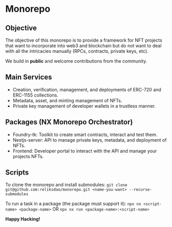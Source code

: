 # Monorepo

## Objective

The objective of this monorepo is to provide a framework for NFT projects
that want to incorporate into web3 and blockchain but do not want to deal with
all the intricacies manually (RPCs, contracts, private keys, etc).

We build in **public** and welcome contributions from the community.

## Main Services

- Creation, verification, management, and deployments of ERC-720 and ERC-1155 collections.
- Metadata, asset, and minting management of NFTs.
- Private key management of developer wallets in a trustless manner.

## Packages (NX Monorepo Orchestrator)

- Foundry-tk: Toolkit to create smart contracts, interact and test them.
- Nestjs-server: API to manage private keys, metadata, and deployment of NFTs.
- Frontend: Developer portal to interact with the API and manage your projects NFTs.

## Scripts

To clone the monorepo and install submodules:
`git clone git@github.com:reliksdao/monorepo.git <name-you-want> --recurse-submodules`

To run a task in a package (the package must support it):
`npx nx <script-name> <package-name>` OR `npx nx run <package-name>:<script-name>`

**Happy Hacking!**
